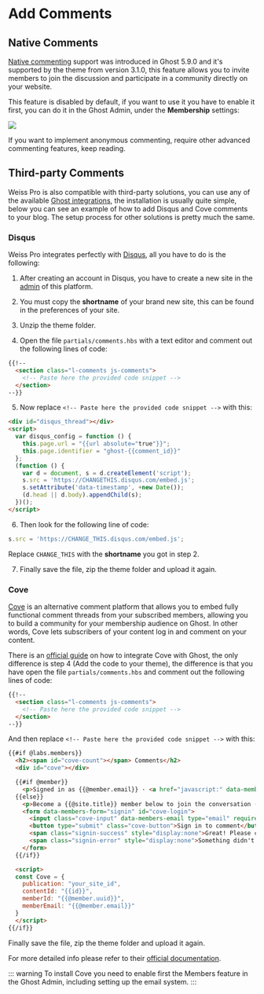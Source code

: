 # Add Comments

## Native Comments

[Native commenting](https://ghost.org/changelog/native-comments/) support was introduced in Ghost 5.9.0 and it's supported by the theme from version 3.1.0, this feature allows you to invite members to join the discussion and participate in a community directly on your website.

This feature is disabled by default, if you want to use it you have to enable it first, you can do it in the Ghost Admin, under the **Membership** settings:

![](https://res.cloudinary.com/edev/image/upload/v1661367330/weiss-pro/CleanShot_2022-08-24_at_20.54.47.png)

If you want to implement anonymous commenting, require other advanced commenting features, keep reading.

## Third-party Comments

Weiss Pro is also compatible with third-party solutions, you can use any of the available [Ghost integrations](https://ghost.org/integrations/?tag=community), the installation is usually quite simple, below you can see an example of how to add Disqus and Cove comments to your blog. The setup process for other solutions is pretty much the same.

### Disqus

Weiss Pro integrates perfectly with [Disqus](https://disqus.com/), all you have to do is the following:

1. After creating an account in Disqus, you have to create a new site in the [admin](https://disqus.com/admin) of this platform.

2. You must copy the **shortname** of your brand new site, this can be found in the preferences of your site.

3. Unzip the theme folder.

4. Open the file `partials/comments.hbs` with a text editor and comment out the following lines of code:

```html
{{!--
  <section class="l-comments js-comments">
    <!-- Paste here the provided code snippet -->
  </section>
--}}
```

5. Now replace `<!-- Paste here the provided code snippet -->` with this:

```html
<div id="disqus_thread"></div>
<script>
  var disqus_config = function () {
    this.page.url = "{{url absolute="true"}}";
    this.page.identifier = "ghost-{{comment_id}}"
  };
  (function () {
    var d = document, s = d.createElement('script');
    s.src = 'https://CHANGETHIS.disqus.com/embed.js';
    s.setAttribute('data-timestamp', +new Date());
    (d.head || d.body).appendChild(s);
  })();
</script>
```

6. Then look for the following line of code:

```js
s.src = 'https://CHANGE_THIS.disqus.com/embed.js';
```

Replace `CHANGE_THIS` with the **shortname** you got in step 2.

7. Finally save the file, zip the theme folder and upload it again.

### Cove

[Cove](https://cove.chat/) is an alternative comment platform that allows you to embed fully functional comment threads from your subscribed members, allowing you to build a community for your membership audience on Ghost. In other words, Cove lets subscribers of your content log in and comment on your content.

There is an [official guide](https://ghost.org/integrations/cove-comments/) on how to integrate Cove with Ghost, the only difference is step 4 (Add the code to your theme), the difference is that you have open the file `partials/comments.hbs` and comment out the following lines of code:

```html
{{!--
  <section class="l-comments js-comments">
    <!-- Paste here the provided code snippet -->
  </section>
--}}
```

And then replace `<!-- Paste here the provided code snippet -->` with this:

```html
{{#if @labs.members}}
  <h2><span id="cove-count"></span> Comments</h2>
  <div id="cove"></div>

  {{#if @member}}
    <p>Signed in as {{@member.email}} · <a href="javascript:" data-members-signout>Sign out</a></p>
  {{else}}
    <p>Become a {{@site.title}} member below to join the conversation (it's free!). As a member, you will also receive new posts by email (you can unsubscribe at any time).</p>
    <form data-members-form="signin" id="cove-login">
      <input class="cove-input" data-members-email type="email" required="true" placeholder="your@email.com" />
      <button type="submit" class="cove-button">Sign in to comment</button>
      <span class="signin-success" style="display:none">Great! Please check your inbox for a log in link.</span>
      <span class="signin-error" style="display:none">Something didn't work. Please try again.</span>
    </form>
  {{/if}}

  <script>
  const Cove = {
    publication: "your_site_id",
    contentId: "{{id}}",
    memberId: "{{@member.uuid}}",
    memberEmail: "{{@member.email}}"
  }
  </script>
{{/if}}
```

Finally save the file, zip the theme folder and upload it again.

For more detailed info please refer to their [official documentation](https://cove.chat/help/install-cove-in-ghost/).

::: warning
To install Cove you need to enable first the Members feature in the Ghost Admin, including setting up the email system.
:::
